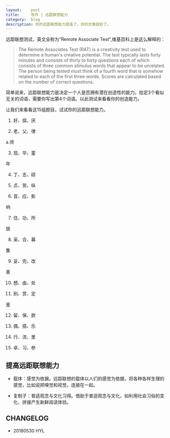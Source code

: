 ```yaml
---
layout:    post
title:     写作 | 远距联想能力
category:  blog
description: 你的远距联想能力提高了，你的文章就妙了。
---
```


远距联想测试，英文全称为“Remote Associate Test",维基百科上是这么解释的：

> The Remote Associates Test (RAT) is a creativity test used to determine a human's creative potential. The test typically lasts forty minutes and consists of thirty to forty questions each of which consists of three common stimulus words that appear to be unrelated. The person being tested must think of a fourth word that is somehow related to each of the first three words. Scores are calculated based on the number of correct questions.

简单说来，远距联想能力是决定一个人是否拥有潜在创造性的能力。给定3个看似无关的词语，需要你写出第4个词语。以此测试来看看你的创造能力。

让我们来看看这15组题目，试试你的远距联想能力。

1. 好、探、厌

2. 老、父、律

a.师

3. 现、华、童

年

4. 丁、志、硕

5. 贞、劳、纵

6. 音、应、影

响

7. 住、功、所

居

8. 采、合、募

集

9. 妥、完、改

善

10. 想、由、处

11. 别、赏、定

鉴

12. 留、保、款

13. 偶、搭、乐

14. 行、流、里

15. 卓、习、参

## 提高远距联想能力

- 载体：感觉为依据。远距联想的载体以人们的感觉为依据，将各种各样生理的感觉，比如说把嗅觉和视觉，连接在一起。

- 复制子：普适观念与文化习得。借助于普适观念与文化，如利用社会习俗的变化、拼接产生新鲜阅读体验。


## CHANGELOG

- 20180530 HYL
